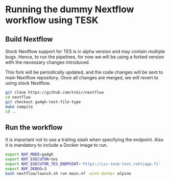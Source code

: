 # Running the dummy Nextflow workflow using TESK

## Build Nextflow

Stock Nextflow support for TES is in alpha version and may contain multiple bugs. Hence, to run the pipelines, for now we will be using a forked version with the necessary changes introduced.

This fork will be periodically updated, and the code changes will be sent to main Nextflow repository. Once all changes are merged, we will revert to using stock Nextflow.

```bash
git clone https://github.com/tskir/nextflow
cd nextflow
git checkout ga4gh-test-file-type
make compile
cd ..
```

## Run the workflow

It is important not to use a trailing slash when specifying the endpoint. Also it is mandatory to include a Docker image to run.

```bash
export NXF_MODE=ga4gh
export NXF_EXECUTOR=tes
export NXF_EXECUTOR_TES_ENDPOINT='https://csc-tesk-test.rahtiapp.fi'
export NXF_DEBUG=3
bash nextflow/launch.sh run main.nf -with-docker alpine
```

